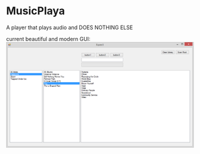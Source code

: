 # MusicPlaya
A player that plays audio and DOES NOTHING ELSE

current beautiful and modern GUI:
![alt tag](https://raw.githubusercontent.com/nickbean01/MusicPlaya/master/Images/screenshot.png?token=AE6qfnXUrRZcleQLd2qMJrugevhyN9Ksks5VwYgmwA%3D%3D)
